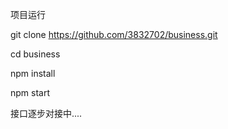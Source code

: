 项目运行

git clone https://github.com/3832702/business.git

cd business

npm install

npm start


接口逐步对接中....
